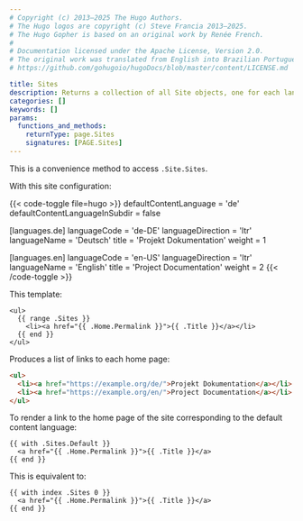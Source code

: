 ```yaml
---
# Copyright (c) 2013–2025 The Hugo Authors.
# The Hugo logos are copyright (c) Steve Francia 2013–2025.
# The Hugo Gopher is based on an original work by Renée French.
#
# Documentation licensed under the Apache License, Version 2.0.
# The original work was translated from English into Brazilian Portuguese.
# https://github.com/gohugoio/hugoDocs/blob/master/content/LICENSE.md

title: Sites
description: Returns a collection of all Site objects, one for each language, ordered by language weight.
categories: []
keywords: []
params:
  functions_and_methods:
    returnType: page.Sites
    signatures: [PAGE.Sites]
---
```


This is a convenience method to access `.Site.Sites`.

With this site configuration:

{{< code-toggle file=hugo >}}
defaultContentLanguage = 'de'
defaultContentLanguageInSubdir = false

[languages.de]
languageCode = 'de-DE'
languageDirection = 'ltr'
languageName = 'Deutsch'
title = 'Projekt Dokumentation'
weight = 1

[languages.en]
languageCode = 'en-US'
languageDirection = 'ltr'
languageName = 'English'
title = 'Project Documentation'
weight = 2
{{< /code-toggle >}}

This template:

```go-html-template
<ul>
  {{ range .Sites }}
    <li><a href="{{ .Home.Permalink }}">{{ .Title }}</a></li>
  {{ end }}
</ul>
```

Produces a list of links to each home page:

```html
<ul>
  <li><a href="https://example.org/de/">Projekt Dokumentation</a></li>
  <li><a href="https://example.org/en/">Project Documentation</a></li>
</ul>
```

To render a link to the home page of the site corresponding to the default content language:

```go-html-template
{{ with .Sites.Default }}
  <a href="{{ .Home.Permalink }}">{{ .Title }}</a>
{{ end }}
```

This is equivalent to:

```go-html-template
{{ with index .Sites 0 }}
  <a href="{{ .Home.Permalink }}">{{ .Title }}</a>
{{ end }}
```
